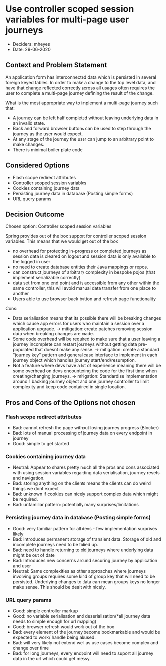 # Use controller scoped session variables for multi-page user journeys

* Deciders: mheyes
* Date: 29-06-2020

## Context and Problem Statement

An application form has interconnected data which is persisted in several foreign keyed tables. In order to make a change to the top level data, and have that change reflected correctly across all usages often requires the user to complete a multi-page journey defining the result of the change.

What is the most appropriate way to implement a multi-page journey such that:
* A journey can be left half completed without leaving underlying data in an invalid state.
* Back and forward browser buttons can be used to step through the journey as the user would expect.
* At any stage of the journey the user can jump to an arbitrary point to make changes.
* There is minimal boiler plate code

## Considered Options

* Flash scope redirect attributes
* Controller scoped session variables
* Cookies containing journey data
* Persisting journey data in database (Posting simple forms)
* URL query params

## Decision Outcome

Chosen option: Controller scoped session variables

Spring provides out of the box support for controller scoped session variables. This means that we would get out of the box
* no overhead for protecting in-progress or completed journeys as session data is cleared on logout and session data is only available to the logged in user
* no need to create database entities their Java mappings or repos.
* can construct journeys of arbitrary complexity in bespoke pojos (that implement serializable correctly)
* data set from one end point and is accessible from any other within the same controller, this will avoid manual data transfer from one place to another
* Users able to use browser back button and refresh page functionality

Cons:
* Data serialisation means that its possible there will be breaking changes which cause app errors for users who maintain a session over a application upgrade.
-> mitigation: create patches removing session data when breaking changes are made.
* Some code overhead will be required to make sure that a user leaving a journey incomplete can restart journeys without getting data pre-populated that doesnt make any sense.
-> mitigation: create a standard "journey key" pattern and general case interface to implement in each journey object which handles journey start/end/resumption.
* Not a feature where devs have a lot of experience meaning there will be some overhead on devs encountering the code for the first time when creating/changing journeys.
-> mitigation: Standardise implementation around 1 backing journey object and one journey controller to limit complexity and keep code contained in single location.  

## Pros and Cons of the Options not chosen

### Flash scope redirect attributes
* Bad: cannot refresh the page without losing journey progress (Blocker)
* Bad: lots of manual processing of journey data on every endpoint in journey
* Good: simple to get started

### Cookies containing journey data
* Neutral: Appear to shares pretty much all the pros and cons associated with using session variables regarding data serialisation, journey resets and navigation.
* Bad: storing anything on the clients means the clients can do weird things we dont expect
* Bad: unknown if cookies can nicely support complex data which might be required.
* Bad: unfamiliar pattern: potentially many surprises/limitations 

### Persisting journey data in database (Posting simple forms)
* Good: very familiar pattern for all devs - few implementation surprises likely
* Bad: introduces permanent storage of transient data. Storage of old and incomplete journeys need to be tidied up.
* Bad: need to handle returning to old journeys where underlying data might be out of date
* Bad: Introduces new concerns around securing journey by application and user
* Neutral: Same complexities as other approaches where journeys involving groups requires some kind of group key that will need to be persisted. Underlying changes to data can mean groups keys no longer make sense. This should be dealt with nicely.   

### URL query params
* Good: simple controller markup
* Good: no variable serialisation and deserialisation(*all journey data needs to simple enough for url mapping)
* Good: browser refresh would work out of the box
* Bad: every element of the journey become bookmarkable and would be expected to work/ handle being abused.
* Bad: will very likely not extend well as use cases become complex and change over time
* Bad: for long journeys, every endpoint will need to suport all journey data in the url which could get messy.
